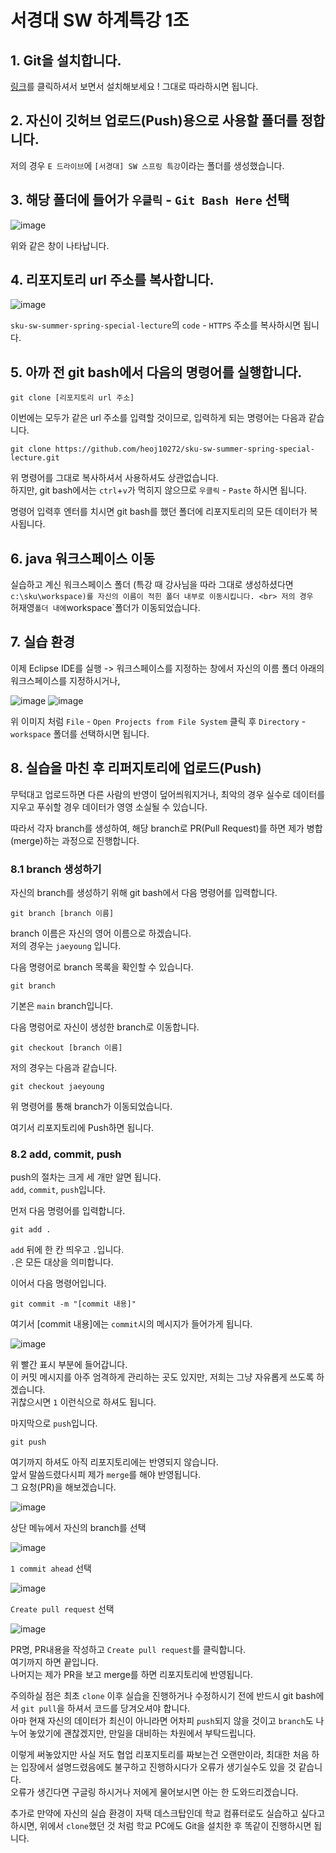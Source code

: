 # 서경대 SW 하계특강 1조

## 1. Git을 설치합니다.
[링크](https://taewow.tistory.com/13)를 클릭하셔서 보면서 설치해보세요 ! 그대로 따라하시면 됩니다.

## 2. 자신이 깃허브 업로드(Push)용으로 사용할 폴더를 정합니다.
저의 경우 `E 드라이브`에  `[서경대] SW 스프링 특강`이라는 폴더를 생성했습니다.

## 3. 해당 폴더에 들어가 `우클릭` - `Git Bash Here` 선택

![image](https://user-images.githubusercontent.com/89104369/183458193-089fe5b4-25bc-41c2-86de-603e4dcf047f.png)

위와 같은 창이 나타납니다.

## 4. 리포지토리 url 주소를 복사합니다.

![image](https://user-images.githubusercontent.com/89104369/183458691-dc4980b6-4cc6-4424-922e-e6007def5e93.png)

`sku-sw-summer-spring-special-lecture`의 `code` - `HTTPS` 주소를 복사하시면 됩니다.

## 5. 아까 전 git bash에서 다음의 명령어를 실행합니다.

```
git clone [리포지토리 url 주소]
```
이번에는 모두가 같은 url 주소를 입력할 것이므로, 입력하게 되는 명령어는 다음과 같습니다.
```
git clone https://github.com/heoj10272/sku-sw-summer-spring-special-lecture.git
```
위 명령어를 그대로 복사하셔서 사용하셔도 상관없습니다. <br>
하지만, git bash에서는 `ctrl`+`v`가 먹히지 않으므로 `우클릭` - `Paste` 하시면 됩니다.

명령어 입력후 엔터를 치시면 git bash를 했던 폴더에 리포지토리의 모든 데이터가 복사됩니다.

## 6. java 워크스페이스 이동

실습하고 계신 워크스페이스 폴더 (특강 때 강사님을 따라 그대로 생성하셨다면 `c:\sku\workspace)를 자신의 이름이 적힌 폴더 내부로 이동시킵니다. <br>
저의 경우 `허재영` 폴더 내에 `workspace`폴더가 이동되었습니다.

## 7. 실습 환경

이제 Eclipse IDE를 실행 -> 워크스페이스를 지정하는 창에서 자신의 이름 폴더 아래의 워크스페이스를 지정하시거나, 

![image](https://user-images.githubusercontent.com/89104369/183461064-3531e6da-0282-4174-aa80-01673d246fcb.png)
![image](https://user-images.githubusercontent.com/89104369/183461314-a01d5e08-ca83-4ff9-a759-da868673db90.png)

위 이미지 처럼 `File` - `Open Projects from File System` 클릭 후 `Directory` - `workspace` 폴더를 선택하시면 됩니다.

## 8. 실습을 마친 후 리퍼지토리에 업로드(Push)

무턱대고 업로드하면 다른 사람의 반영이 덮어씌워지거나, 최악의 경우 실수로 데이터를 지우고 푸쉬할 경우 데이터가 영영 소실될 수 있습니다.

따라서 각자 branch를 생성하여, 해당 branch로 PR(Pull Request)를 하면 제가 병합(merge)하는 과정으로 진행합니다.

### 8.1 branch 생성하기

자신의 branch를 생성하기 위해 git bash에서 다음 명령어를 입력합니다.

```
git branch [branch 이름]
```

branch 이름은 자신의 영어 이름으로 하겠습니다. <br>
저의 경우는 `jaeyoung` 입니다.

다음 명령어로 branch 목록을 확인할 수 있습니다.
```
git branch
```
기본은 `main` branch입니다.

다음 명렁어로 자신이 생성한 branch로 이동합니다.
```
git checkout [branch 이름]
```
저의 경우는 다음과 같습니다.
```
git checkout jaeyoung
```
위 명령어를 통해 branch가 이동되었습니다.

여기서 리포지토리에 Push하면 됩니다.

### 8.2 add, commit, push

push의 절차는 크게 세 개만 알면 됩니다. <br>
`add`, `commit`, `push`입니다.

먼저 다음 명령어를 입력합니다.
```
git add .
```
`add` 뒤에 한 칸 띄우고 `.`입니다. <br>
`.`은 모든 대상을 의미합니다.

이어서 다음 명령어입니다.
```
git commit -m "[commit 내용]"
```
여기서 [commit 내용]에는 `commit`시의 메시지가 들어가게 됩니다.

![image](https://user-images.githubusercontent.com/89104369/183463495-d285fe61-2de8-406a-b845-8443c3426028.png)

위 빨간 표시 부분에 들어갑니다.<br>
이 커밋 메시지를 아주 엄격하게 관리하는 곳도 있지만, 저희는 그냥 자유롭게 쓰도록 하겠습니다. <br>
귀찮으시면 `1` 이런식으로 하셔도 됩니다.

마지막으로 `push`입니다.
```
git push
```
여기까지 하셔도 아직 리포지토리에는 반영되지 않습니다.<br>
앞서 말씀드렸다시피 제가 `merge`를 해야 반영됩니다.<br>
그 요청(PR)을 해보겠습니다.

![image](https://user-images.githubusercontent.com/89104369/183464843-f2379f3d-3d60-49ec-936f-71a49138c551.png)

상단 메뉴에서 자신의 branch를 선택

![image](https://user-images.githubusercontent.com/89104369/183465138-e1d997a6-7dbc-4511-9864-74db74ebebe8.png)

`1 commit ahead` 선택

![image](https://user-images.githubusercontent.com/89104369/183465376-3c57e337-c5c5-41c7-a1e8-fd41b2892c6f.png)

`Create pull request` 선택

![image](https://user-images.githubusercontent.com/89104369/183465580-ebf85a95-215e-49a6-81e6-944df6c9be2c.png)

PR명, PR내용을 작성하고 `Create pull request`를 클릭합니다.<br>
여기까지 하면 끝입니다.<br>
나머지는 제가 PR을 보고 merge를 하면 리포지토리에 반영됩니다.

주의하실 점은 최초 `clone` 이후 실습을 진행하거나 수정하시기 전에 반드시 git bash에서 `git pull`을 하셔서 코드를 당겨오셔야 합니다.<br>
아마 현재 자신의 데이터가 최신이 아니라면 어차피 `push`되지 않을 것이고 `branch`도 나누어 놓았기에 괜찮겠지만, 만일을 대비하는 차원에서 부탁드립니다.

이렇게 써놓았지만 사실 저도 협업 리포지토리를 짜보는건 오랜만이라, 최대한 처음 하는 입장에서 설명드렸음에도 불구하고 진행하시다가 오류가 생기실수도 있을 것 같습니다.<br>
오류가 생긴다면 구글링 하시거나 저에게 물어보시면 아는 한 도와드리겠습니다.

추가로 만약에 자신의 실습 환경이 자택 데스크탑인데 학교 컴퓨터로도 실습하고 싶다고 하시면, 위에서 `clone`했던 것 처럼 학교 PC에도 Git을 설치한 후 똑같이 진행하시면 됩니다.



